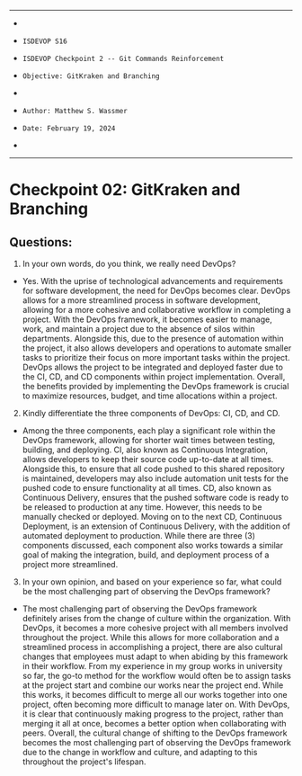 **********************************************************************
*
*     ISDEVOP S16
*     ISDEVOP Checkpoint 2 -- Git Commands Reinforcement
*     Objective: GitKraken and Branching
*     
*     Author: Matthew S. Wassmer
*     Date: February 19, 2024
*     
**********************************************************************

# Checkpoint 02: GitKraken and Branching
## Questions:
1. In your own words, do you think, we really need DevOps?
* Yes. With the uprise of technological advancements and requirements for software development, the need for DevOps becomes clear. DevOps allows for a more streamlined process in software development, allowing for a more cohesive and collaborative workflow in completing a project. With the DevOps framework, it becomes easier to manage, work, and maintain a project due to the absence of silos within departments. Alongside this, due to the presence of automation within the project, it also allows developers and operations to automate smaller tasks to prioritize their focus on more important tasks within the project. DevOps allows the project to be integrated and deployed faster due to the CI, CD, and CD components within project implementation. Overall, the benefits provided by implementing the DevOps framework is crucial to maximize resources, budget, and time allocations within a project.

2. Kindly differentiate the three components of DevOps: CI, CD, and CD.
* Among the three components, each play a significant role within the DevOps framework, allowing for shorter wait times between testing, building, and deploying. CI, also known as Continuous Integration, allows developers to keep their source code up-to-date at all times. Alongside this, to ensure that all code pushed to this shared repository is maintained, developers may also include automation unit tests for the pushed code to ensure functionality at all times. CD, also known as Continuous Delivery, ensures that the pushed software code is ready to be released to production at any time. However, this needs to be manually checked or deployed. Moving on to the next CD, Continuous Deployment, is an extension of Continuous Delivery, with the addition of automated deployment to production. While there are three (3) components discussed, each component also works towards a similar goal of making the integration, build, and deployment process of a project more streamlined.

3. In your own opinion, and based on your experience so far, what could be the most challenging part of observing the DevOps framework?
* The most challenging part of observing the DevOps framework definitely arises from the change of culture within the organization. With DevOps, it becomes a more cohesive project with all members involved throughout the project. While this allows for more collaboration and a streamlined process in accomplishing a project, there are also cultural changes that employees must adapt to when abiding by this framework in their workflow. From my experience in my group works in university so far, the go-to method for the workflow would often be to assign tasks at the project start and combine our works near the project end. While this works, it becomes difficult to merge all our works together into one project, often becoming more difficult to manage later on. With DevOps, it is clear that continuously making progress to the project, rather than merging it all at once, becomes a better option when collaborating with peers. Overall, the cultural change of shifting to the DevOps framework becomes the most challenging part of observing the DevOps framework due to the change in workflow and culture, and adapting to this throughout the project's lifespan.